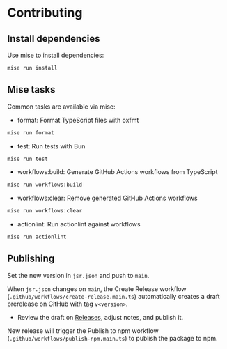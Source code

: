 # Contributing

## Install dependencies

Use mise to install dependencies:

```bash
mise run install
```

## Mise tasks

Common tasks are available via mise:

- format: Format TypeScript files with oxfmt

```bash
mise run format
```

- test: Run tests with Bun

```bash
mise run test
```

- workflows:build: Generate GitHub Actions workflows from TypeScript

```bash
mise run workflows:build
```

- workflows:clear: Remove generated GitHub Actions workflows

```bash
mise run workflows:clear
```

- actionlint: Run actionlint against workflows

```bash
mise run actionlint
```

## Publishing

Set the new version in `jsr.json` and push to `main`.

When `jsr.json` changes on `main`, the Create Release workflow (`.github/workflows/create-release.main.ts`) automatically creates a draft prerelease on GitHub with tag `v<version>`.

- Review the draft on [Releases](https://github.com/JLarky/gha-ts/releases), adjust notes, and publish it.

New release will trigger the Publish to npm workflow (`.github/workflows/publish-npm.main.ts`) to publish the package to npm.
